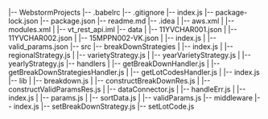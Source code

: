 |-- WebstormProjects
    |-- .babelrc
    |-- .gitignore
    |-- index.js
    |-- package-lock.json
    |-- package.json
    |-- readme.md
    |-- .idea
    |   |-- aws.xml
    |   |-- modules.xml
    |   |-- vt_rest_api.iml
    |-- data
    |   |-- 11YVCHAR001.json
    |   |-- 11YVCHAR002.json
    |   |-- 15MPPN002-VK.json
    |   |-- index.js
    |   |-- valid_params.json
    |-- src
        |-- breakDownStrategies
        |   |-- index.js
        |   |-- regionalStrategy.js
        |   |-- varietyStrategy.js
        |   |-- yearVarietyStrategy.js
        |   |-- yearlyStrategy.js
        |-- handlers
        |   |-- getBreakDownHandler.js
        |   |-- getBreakDownStrategiesHandler.js
        |   |-- getLotCodesHandler.js
        |   |-- index.js
        |-- lib
        |   |-- breakdown.js
        |   |-- constructBreakDownRes.js
        |   |-- constructValidParamsRes.js
        |   |-- dataConnector.js
        |   |-- handleErr.js
        |   |-- index.js
        |   |-- params.js
        |   |-- sortData.js
        |   |-- validParams.js
        |-- middleware
            |-- index.js
            |-- setBreakDownStrategy.js
            |-- setLotCode.js
